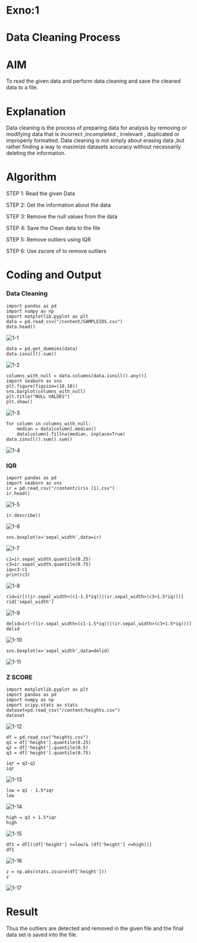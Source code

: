 # Exno:1
# Data Cleaning Process

# AIM
To read the given data and perform data cleaning and save the cleaned data to a file.

# Explanation
Data cleaning is the process of preparing data for analysis by removing or modifying data that is incorrect ,incompleted , irrelevant , duplicated or improperly formatted. Data cleaning is not simply about erasing data ,but rather finding a way to maximize datasets accuracy without necessarily deleting the information.

# Algorithm
STEP 1: Read the given Data

STEP 2: Get the information about the data

STEP 3: Remove the null values from the data

STEP 4: Save the Clean data to the file

STEP 5: Remove outliers using IQR

STEP 6: Use zscore of to remove outliers

# Coding and Output
### Data Cleaning
```
import pandas as pd
import numpy as np
import matplotlib.pyplot as plt
data = pd.read_csv("/content/SAMPLEIDS.csv")
data.head()
```

![1-1](https://github.com/Divya110205/exno1/assets/119404855/3ca587d6-9eab-4809-be07-6fecb7d38144)

```
data = pd.get_dummies(data)
data.isnull().sum()
```

![1-2](https://github.com/Divya110205/exno1/assets/119404855/5376ecdf-49bd-44cf-bfb0-c814590c8144)

```
columns_with_null = data.columns[data.isnull().any()]
import seaborn as sns
plt.figure(figsize=(10,10))
sns.barplot(columns_with_null)
plt.title("NULL VALUES")
plt.show()
```

![1-3](https://github.com/Divya110205/exno1/assets/119404855/b1022155-ea0a-4187-b06f-a78375303d43)

```
for column in columns_with_null:
    median = data[column].median()  
    data[column].fillna(median, inplace=True)
data.isnull().sum().sum()
```

![1-4](https://github.com/Divya110205/exno1/assets/119404855/c63d7324-1c97-49cb-a6a7-ecee861c386b)

### IQR
```
import pandas as pd
import seaborn as sns
ir = pd.read_csv("/content/iris (1).csv")
ir.head()
```

![1-5](https://github.com/Divya110205/exno1/assets/119404855/a12a23d1-ce37-46cc-9c29-f2df411b4170)

```
ir.describe()
```

![1-6](https://github.com/Divya110205/exno1/assets/119404855/0f478b80-2e6f-4115-acac-10468ed9b39c)

```
sns.boxplot(x='sepal_width',data=ir)
```

![1-7](https://github.com/Divya110205/exno1/assets/119404855/4eb55cb6-bf9f-47bf-8f97-c5a11edd0876)

```
c1=ir.sepal_width.quantile(0.25)
c3=ir.sepal_width.quantile(0.75)
iq=c3-c1
print(c3)
```

![1-8](https://github.com/Divya110205/exno1/assets/119404855/9e5ac1f7-f414-4799-bd30-be914233d1a3)

```
rid=ir[((ir.sepal_width<(c1-1.5*iq))|(ir.sepal_width>(c3+1.5*iq)))]
rid['sepal_width']
```

![1-9](https://github.com/Divya110205/exno1/assets/119404855/9765bd3c-5836-487b-8e81-564a8802aca9)

```
delid=ir[~((ir.sepal_width<(c1-1.5*iq))|(ir.sepal_width>(c3+1.5*iq)))]
delid
```

![1-10](https://github.com/Divya110205/exno1/assets/119404855/45fcdef3-e491-449b-afdc-c44153092c50)

```
sns.boxplot(x='sepal_width',data=delid)
```

![1-11](https://github.com/Divya110205/exno1/assets/119404855/69078496-2736-4ecd-9e19-e03d1738622b)

### Z SCORE
```
import matplotlib.pyplot as plt
import pandas as pd
import numpy as np
import scipy.stats as stats
dataset=pd.read_csv("/content/heights.csv")
dataset
```

![1-12](https://github.com/Divya110205/exno1/assets/119404855/85a422ca-4fac-4db4-a32d-4a1508d736b8)

```
df = pd.read_csv("heights.csv")
q1 = df['height'].quantile(0.25)
q2 = df['height'].quantile(0.5)
q3 = df['height'].quantile(0.75)
```
```
iqr = q3-q1
iqr
```

![1-13](https://github.com/Divya110205/exno1/assets/119404855/264e6e9e-2f8b-47df-a3e8-33db992a783d)

```
low = q1 - 1.5*iqr
low
```

![1-14](https://github.com/Divya110205/exno1/assets/119404855/a80f4578-fc2b-4ca0-a524-6a05b12b8539)

```
high = q3 + 1.5*iqr
high
```

![1-15](https://github.com/Divya110205/exno1/assets/119404855/1a56212e-cc6f-40e8-80e0-2d918b356919)

```
df1 = df[((df['height'] >=low)& (df['height'] <=high))]
df1
```

![1-16](https://github.com/Divya110205/exno1/assets/119404855/7610c576-d3f6-4955-99b6-c0ec48183986)

```
z = np.abs(stats.zscore(df['height']))
z
```

![1-17](https://github.com/Divya110205/exno1/assets/119404855/29ca2a73-2b45-4de4-a538-0795024c5d55)

# Result
Thus the outliers are detected and removed in the given file and the final data set is saved into the file.
